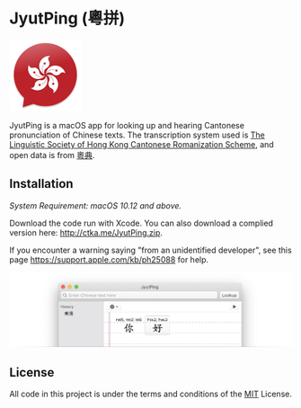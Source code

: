 # JyutPing (粵拼)

<img width="128" alt="JyutPing Icon" src="https://raw.githubusercontent.com/catjia1011/JyutPing/master/JyutPing/Assets.xcassets/AppIcon.appiconset/256.png"/>

JyutPing is a macOS app for looking up and hearing Cantonese pronunciation of Chinese texts. The transcription system used is [The Linguistic Society of Hong Kong Cantonese Romanization Scheme](https://www.lshk.org/jyutping), and open data is from [粵典](https://words.hk/faiman/analysis).

## Installation

*System Requirement: macOS 10.12 and above.*

Download the code run with Xcode. You can also download a complied version here: <http://ctka.me/JyutPing.zip>.

If you encounter a warning saying "from an unidentified developer", see this page <https://support.apple.com/kb/ph25088> for help.

<img width="850" alt="JyutPing" src="https://raw.githubusercontent.com/catjia1011/JyutPing/master/preview.png"/>


## License
All code in this project is under the terms and conditions of the [MIT](https://choosealicense.com/licenses/mit/) License.